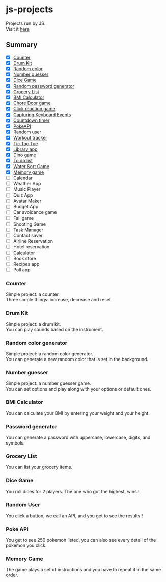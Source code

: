 # js-projects

Projects run by JS.  
Visit it [here](https://clemix37.github.io/js-projects/)

## Summary

-   [x] [Counter](https://github.com/Clemix37/js-projects#counter)
-   [x] [Drum Kit](https://github.com/Clemix37/js-projects#drum-kit)
-   [x] [Random color](https://github.com/Clemix37/js-projects#random-color-generator)
-   [x] [Number guesser](https://github.com/Clemix37/js-projects#number-guesser)
-   [x] [Dice Game](https://github.com/Clemix37/js-projects#dice-game)
-   [x] [Random password generator](https://github.com/Clemix37/js-projects#password-generator)
-   [x] [Grocery List](https://github.com/Clemix37/js-projects#grocery-list)
-   [x] [BMI Calculator](https://github.com/Clemix37/js-projects#bmi-calculator)
-   [x] [Chore Door game](https://clemix37.github.io/js-projects/projects/chore-door-game/)
-   [x] [Click reaction game](https://github.com/Clemix37/reaction-time)
-   [x] [Capturing Keyboard Events](https://clemix37.github.io/js-projects/projects/key-codes/)
-   [x] [Countdown timer](https://clemix37.github.io/js-projects/projects/countdown-timer/)
-   [x] [PokeAPI](https://clemix37.github.io/js-projects/projects/poke-api/)
-   [x] [Random user](https://clemix37.github.io/js-projects/projects/random-user/)
-   [x] [Workout tracker](https://clemix37.github.io/js-projects/projects/workout-tracker/)
-   [x] [Tic Tac Toe](https://clemix37.github.io/js-projects/projects/tic-tac-toe/)
-   [x] [Library app](https://clemix37.github.io/js-projects/projects/library/)
-   [x] [Dino game](https://clemix37.github.io/gamedev-bean-jump/)
-   [x] [To do list](https://clemix37.github.io/js-projects/projects/todo-list/)
-   [x] [Water Sort Game](https://clemix37.github.io/js-projects/projects/water-sort/)
-   [x] [Memory game](https://clemix37.github.io/js-projects/projects/memory-game/)
-   [ ] Calendar
-   [ ] Weather App
-   [ ] Music Player
-   [ ] Quiz App
-   [ ] Avatar Maker
-   [ ] Budget App
-   [ ] Car avoidance game
-   [ ] Fall game
-   [ ] Shooting Game
-   [ ] Task Manager
-   [ ] Contact saver
-   [ ] Airline Reservation
-   [ ] Hotel reservation
-   [ ] Calculator
-   [ ] Book store
-   [ ] Recipes app
-   [ ] Poll app

### Counter

Simple project: a counter.  
Three simple things: increase, decrease and reset.

### Drum Kit

Simple project: a drum kit.  
You can play sounds based on the instrument.

### Random color generator

Simple project: a random color generator.  
You can generate a new random color that is set in the background.

### Number guesser

Simple project: a number guesser game.  
You can set options and play along with your options or default ones.

### BMI Calculator

You can calculate your BMI by entering your weight and your height.

### Password generator

You can generate a password with uppercase, lowercase, digits, and symbols.

### Grocery List

You can list your grocery items.

### Dice Game

You roll dices for 2 players. The one who got the highest, wins !

### Random User

You click a button, we call an API, and you get to see the results !

### Poke API

You get to see 250 pokemon listed, you can also see every detail of the pokemon you click.

### Memory Game

The game plays a set of instructions and you have to repeat it in the same order.

